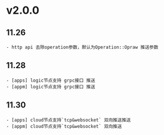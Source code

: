 # v2.0.0
## 11.26
    - http api 去除operation参数，默认为Operation::Opraw 推送参数
## 11.28
    - [apps] logic节点支持 grpc接口 推送
    - [appm] logic节点支持 grpc接口 推送
## 11.30
    - [apps] cloud节点支持`tcp&websocket` 双向推送推送
    - [appm] cloud节点支持`tcp&websocket` 双向推送  
 